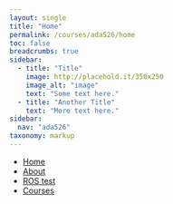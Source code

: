 ```yaml
---
layout: single
title: "Home"
permalink: /courses/ada526/home
toc: false
breadcrumbs: true
sidebar:
  - title: "Title"
    image: http://placehold.it/350x250
    image_alt: "image"
    text: "Some text here."
  - title: "Another Title"
    text: "More text here."
sidebar:
  nav: "ada526"
taxonomy: markup
---
```



- [Home](/)
- [About](/about)
- [ROS test](/ros/install-vm)
- [Courses](/courses/ada526/l1)

